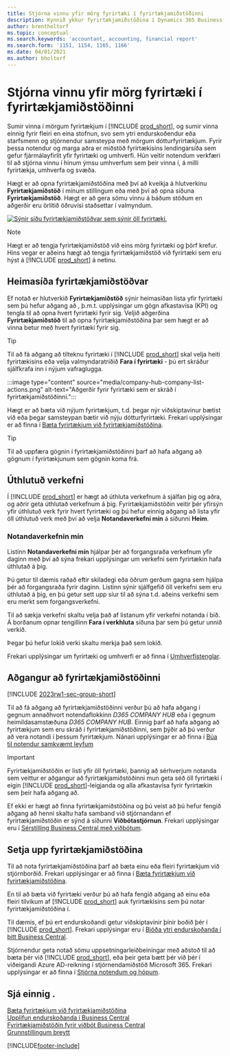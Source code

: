 ```yaml
---
title: Stjórna vinnu yfir mörg fyrirtæki í fyrirtækjamiðstöðinni
description: Kynnið ykkur fyrirtækjamiðstöðina í Dynamics 365 Business Central sem hægt er að nota til að stjórna vinnunni í mörgum fyrirtækjum.
author: brentholtorf
ms.topic: conceptual
ms.search.keywords: 'accountant, accounting, financial report'
ms.search.form: '1151, 1154, 1165, 1166'
ms.date: 04/01/2021
ms.author: bholtorf
---
```


# Stjórna vinnu yfir mörg fyrirtæki í fyrirtækjamiðstöðinni

Sumir vinna í mörgum fyrirtækjum í [!INCLUDE [prod_short](includes/prod_short.md)], og sumir vinna einnig fyrir fleiri en eina stofnun, svo sem ytri endurskoðendur eða starfsmenn og stjórnendur samsteypa með mörgum dótturfyrirtækjum. Fyrir þessa notendur og marga aðra er miðstöð fyrirtækisins lendingarsíða sem gefur fjármálayfirlit yfir fyrirtæki og umhverfi. Hún veitir notendum verkfæri til að stjórna vinnu í hinum ýmsu umhverfum sem þeir vinna í, á milli fyrirtækja, umhverfa og svæða.  

Hægt er að opna fyrirtækjamiðstöðina með því að kveikja á hlutverkinu **Fyrirtækjamiðstöð** í mínum stillingum eða með því að opna síðuna **Fyrirtækjamiðstöð**. Hægt er að gera sömu vinnu á báðum stöðum en aðgerðir eru örlítið öðruvísi staðsettar í valmyndum.  

[![Sýnir síðu fyrirtækjamiðstöðvar sem sýnir öll fyrirtæki.](media/company-hub.png)](media/company-hub.png#lightbox)  

> [!NOTE]
> Hægt er að tengja fyrirtækjamiðstöð við eins mörg fyrirtæki og þörf krefur. Hins vegar er aðeins hægt að tengja fyrirtækjamiðstöð við fyrirtæki sem eru hýst á [!INCLUDE [prod_short](includes/prod_short.md)] á netinu.

## Heimasíða fyrirtækjamiðstöðvar

Ef notað er hlutverkið **Fyrirtækjamiðstöð** sýnir heimasíðan lista yfir fyrirtæki sem þú hefur aðgang að , þ.m.t. upplýsingar um gögn afkastavísa (KPI) og tengla til að opna hvert fyrirtæki fyrir sig. <!--You can customize the dashboard to show the data points that you want to see by adding or removing columns. For example, you might want to see taxes that are due, how many open sales documents each company has, or the number of purchase invoices that are due next week. You can configure the view to suit your needs. If you have added many companies, you can use filters to sort your view.--> Veljið aðgerðina **Fyrirtækjamiðstöð** til að opna fyrirtækjamiðstöðina þar sem hægt er að vinna betur með hvert fyrirtæki fyrir sig.  

> [!TIP]
> Til að fá aðgang að tilteknu fyrirtæki í [!INCLUDE [prod_short](includes/prod_short.md)] skal velja heiti fyrirtækisins eða velja valmyndaratriðið **Fara í fyrirtæki** - þú ert skráður sjálfkrafa inn í nýjum vafraglugga.

:::image type="content" source="media/company-hub-company-list-actions.png" alt-text="Aðgerðir fyrir fyrirtæki sem er skráð í fyrirtækjamiðstöðinni.":::

Hægt er að bæta við nýjum fyrirtækjum, t.d. þegar nýr viðskiptavinur bætist við eða þegar samsteypan bætir við nýju dótturfyrirtæki. Frekari upplýsingar er að finna í [Bæta fyrirtækjum við fyrirtækjamiðstöðina](company-hub-add-company.md).  

> [!TIP]
> Til að uppfæra gögnin í fyrirtækjamiðstöðinni þarf að hafa aðgang að gögnum í fyrirtækjunum sem gögnin koma frá.

<!--## Company details

In the **Company Hub** page, you can see more information about each company by choosing the name of the company that you want to learn more about. This opens the **Company Details** pane, where you can see additional information, such as the following:  

* Cash account balances  
* Cash flow forecast  
* Overdue purchase invoices  
* Overdue sales invoices  

> [!TIP]
> You can launch predefined Excel workbooks from the **Reports** tab in the ribbon. These Excel workbooks are designed as ready-to-print key financial statements and reports, but you can also modify them to fit your needs. For more information, see [Analyzing Financial Statements in Microsoft Excel](finance-analyze-excel.md).  

Otherwise, close the details pane and continue to the next company.  -->

## Úthlutuð verkefni

Í [!INCLUDE [prod_short](includes/prod_short.md)] er hægt að úthluta verkefnum á sjálfan þig og aðra, og aðrir geta úthlutað verkefnum á þig. Fyrirtækjamiðstöðin veitir þér yfirsýn yfir úthlutuð verk fyrir hvert fyrirtæki og þú hefur einnig aðgang að lista yfir öll úthlutuð verk með því að velja **Notandaverkefni mín** á síðunni **Heim**.  

<!--In the client company, you also have cues that call out tasks assigned to you in this particular client.  -->

### Notandaverkefnin mín

Listinn **Notandaverkefni mín** hjálpar þér að forgangsraða verkefnum yfir daginn með því að sýna frekari upplýsingar um verkefni sem fyrirtækin hafa úthlutað á þig.  

Þú getur til dæmis raðað eftir skiladegi eða öðrum gerðum gagna sem hjálpa þér að forgangsraða fyrir daginn. Listinn sýnir sjálfgefið öll verkefni sem eru úthlutað á þig, en þú getur sett upp síur til að sýna t.d. aðeins verkefni sem eru merkt sem forgangsverkefni.  

Til að sækja verkefni skaltu velja það af listanum yfir verkefni notanda í bið. Á borðanum opnar tengillinn **Fara í verkhluta** síðuna þar sem þú getur unnið verkið.  

Þegar þú hefur lokið verki skaltu merkja það sem lokið.  

Frekari upplýsingar um fyrirtæki og umhverfi er að finna í [Umhverfistenglar](company-hub-add-company.md#environment-links).  

## Aðgangur að fyrirtækjamiðstöðinni

[!INCLUDE [2023rw1-sec-group-short](includes/2023rw1-sec-group-short.md)]

Til að fá aðgang að fyrirtækjamiðstöðinni verður þú að hafa aðgang í gegnum annaðhvort notendaflokkinn *D365 COMPANY HUB* eða í gegnum heimildasamstæðuna *D365 COMPANY HUB*. Einnig þarf að hafa aðgang að fyrirtækjum sem eru skráð í fyrirtækjamiðstöðinni, sem þýðir að þú verður að vera notandi í þessum fyrirtækjum. Nánari upplýsingar er að finna í [Búa til notendur samkvæmt leyfum](ui-how-users-permissions.md)  

> [!IMPORTANT]
> Fyrirtækjamiðstöðin er listi yfir öll fyrirtæki, þannig að sérhverjum notanda sem veittur er aðgangur að fyrirtækjamiðstöðinni mun geta séð öll fyrirtæki í eigin [!INCLUDE [prod_short](includes/prod_short.md)]-leigjanda og alla afkastavísa fyrir fyrirtækin sem þeir hafa aðgang að.

Ef ekki er hægt að finna fyrirtækjamiðstöðina og þú veist að þú hefur fengið aðgang að henni skaltu hafa samband við stjórnandann ef fyrirtækjamiðstöðin er sýnd á síðunni **Viðbótastjórnun**. Frekari upplýsingar eru í [Sérstilling Business Central með viðbótum](ui-extensions.md).  

## Setja upp fyrirtækjamiðstöðina

Til að nota fyrirtækjamiðstöðina þarf að bæta einu eða fleiri fyrirtækjum við stjórnborðið. Frekari upplýsingar er að finna í [Bæta fyrirtækjum við fyrirtækjamiðstöðina](company-hub-add-company.md).  

En til að bæta við fyrirtæki verður þú að hafa fengið aðgang að einu eða fleiri tilvikum af [!INCLUDE [prod_short](includes/prod_short.md)] auk fyrirtækisins sem þú notar fyrirtækjamiðstöðina í.  

Til dæmis, ef þú ert endurskoðandi getur viðskiptavinir þínir boðið þér í [!INCLUDE [prod_short](includes/prod_short.md)]. Frekari upplýsingar eru í [Bjóða ytri endurskoðanda í þitt Business Central](finance-accounting.md#inviteaccountant).  

Stjórnendur geta notað sömu uppsetningarleiðbeiningar með aðstoð til að bæta þér við [!INCLUDE [prod_short](includes/prod_short.md)], eða þeir geta bætt þér við þér í viðeigandi Azure AD-reikning í stjórnendamiðstöð Microsoft 365. Frekari upplýsingar er að finna í [Stjórna notendum og hópum](/microsoft-365/admin/add-users/?view=o365-worldwide&preserve-view=true).  

## Sjá einnig .

[Bæta fyrirtækjum við fyrirtækjamiðstöðina](company-hub-add-company.md)  
[Upplifun endurskoðanda í Business Central](finance-accounting.md)  
[Fyrirtækjamiðstöðin fyrir viðbót Business Central](ui-extensions-company-hub.md)  
[Grunnstillingum breytt](ui-change-basic-settings.md)  


[!INCLUDE[footer-include](includes/footer-banner.md)]